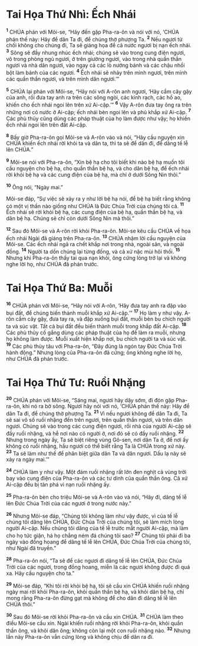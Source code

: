 

# Tai Họa Thứ Nhì: Ếch Nhái
<sup><b>1</b></sup> CHÚA phán với Môi-se, “Hãy đến gặp Pha-ra-ôn và nói với nó, ‘CHÚA phán thế này: Hãy để dân Ta đi, để chúng thờ phượng Ta. <sup><b>2</b></sup> Nếu ngươi từ chối không cho chúng đi, Ta sẽ giáng họa để cả nước ngươi bị nạn ếch nhái. <sup><b>3</b></sup> Sông sẽ đầy nhung nhúc ếch nhái; chúng sẽ vào trong cung điện ngươi, vô trong phòng ngủ ngươi, ở trên giường ngươi, vào trong nhà quần thần ngươi và nhà dân ngươi, vào ngay cả các lò nướng bánh và các chậu nhồi bột làm bánh của các ngươi. <sup><b>4</b></sup> Ếch nhái sẽ nhảy trên mình ngươi, trên mình các quần thần ngươi, và trên mình dân ngươi.’”

<sup><b>5</b></sup> CHÚA lại phán với Môi-se, “Hãy nói với A-rôn anh ngươi, ‘Hãy cầm cây gậy của anh, rồi đưa tay anh ra trên các sông ngòi, các kinh rạch, các hồ ao, khiến cho ếch nhái ngoi lên trên xứ Ai-cập.’” <sup><b>6</b></sup> Vậy A-rôn đưa tay ông ra trên những nơi có nước ở Ai-cập; ếch nhái bèn ngoi lên và phủ khắp xứ Ai-cập. <sup><b>7</b></sup> Các phù thủy cũng dùng các pháp thuật của họ làm được như vậy; họ khiến ếch nhái ngoi lên trên đất Ai-cập.

<sup><b>8</b></sup> Bấy giờ Pha-ra-ôn gọi Môi-se và A-rôn vào và nói, “Hãy cầu nguyện xin CHÚA khiến ếch nhái rời khỏi ta và dân ta, thì ta sẽ để dân đi, để dâng tế lễ lên CHÚA.”

<sup><b>9</b></sup> Môi-se nói với Pha-ra-ôn, “Xin bệ hạ cho tôi biết khi nào bệ hạ muốn tôi cầu nguyện cho bệ hạ, cho quần thần bệ hạ, và cho dân bệ hạ, để ếch nhái rời khỏi bệ hạ và các cung điện của bệ hạ, mà chỉ ở dưới Sông Nin thôi.”

<sup><b>10</b></sup> Ông nói, “Ngày mai.”

Môi-se đáp, “Sự việc sẽ xảy ra y như lời bệ hạ nói, để bệ hạ biết rằng không có một vị thần nào giống như CHÚA là Đức Chúa Trời của chúng tôi cả. <sup><b>11</b></sup> Ếch nhái sẽ rời khỏi bệ hạ, các cung điện của bệ hạ, quần thần bệ hạ, và dân bệ hạ. Chúng sẽ chỉ còn dưới Sông Nin mà thôi.”

<sup><b>12</b></sup> Sau đó Môi-se và A-rôn rời khỏi Pha-ra-ôn. Môi-se kêu cầu CHÚA về họa ếch nhái Ngài đã giáng trên Pha-ra-ôn. <sup><b>13</b></sup> CHÚA nhậm lời cầu nguyện của Môi-se. Các ếch nhái ngã ra chết khắp nơi trong nhà, ngoài sân, và ngoài đồng. <sup><b>14</b></sup> Người ta dồn chúng lại từng đống, và cả xứ nặc mùi hôi thối. <sup><b>15</b></sup> Nhưng khi Pha-ra-ôn thấy tai qua nạn khỏi, ông cứng lòng trở lại và không nghe lời họ, như CHÚA đã phán trước.

# Tai Họa Thứ Ba: Muỗi
<sup><b>16</b></sup> CHÚA phán với Môi-se, “Hãy nói với A-rôn, ‘Hãy đưa tay anh ra đập vào bụi đất, để chúng biến thành muỗi khắp xứ Ai-cập.’” <sup><b>17</b></sup> Họ làm y như vậy. A-rôn cầm cây gậy, đưa tay ra, và đập xuống bụi đất, muỗi bèn bu chích người ta và súc vật. Tất cả bụi đất đều biến thành muỗi trong khắp đất Ai-cập. <sup><b>18</b></sup> Các phù thủy cố gắng dùng các pháp thuật của họ để làm ra muỗi, nhưng họ không làm được. Muỗi xuất hiện khắp nơi, bu chích người ta và súc vật. <sup><b>19</b></sup> Các phù thủy tâu với Pha-ra-ôn, “Đây đúng là ngón tay Đức Chúa Trời hành động.” Nhưng lòng của Pha-ra-ôn đã cứng; ông không nghe lời họ, như CHÚA đã phán trước.

# Tai Họa Thứ Tư: Ruồi Nhặng
<sup><b>20</b></sup> CHÚA phán với Môi-se, “Sáng mai, ngươi hãy dậy sớm, đi đón gặp Pha-ra-ôn, khi nó ra bờ sông. Ngươi hãy nói với nó, ‘CHÚA phán thế này: Hãy để dân Ta đi, để chúng thờ phượng Ta. <sup><b>21</b></sup> Vì nếu ngươi không để dân Ta đi, Ta sẽ sai vô số ruồi nhặng đến trên ngươi, trên quần thần ngươi, và trên dân ngươi. Chúng sẽ vào trong các cung điện ngươi, rồi nhà của người Ai-cập sẽ đầy ruồi nhặng, và hễ nơi nào có người ở, nơi đó sẽ có đầy ruồi nhặng. <sup><b>22</b></sup> Nhưng trong ngày ấy, Ta sẽ biệt riêng vùng Gô-sen, nơi dân Ta ở, để nơi ấy không có ruồi nhặng, hầu ngươi có thể biết rằng Ta là CHÚA trong xứ này. <sup><b>23</b></sup> Ta sẽ làm như thế để phân biệt giữa dân Ta và dân ngươi. Dấu lạ này sẽ xảy ra ngày mai.’”

<sup><b>24</b></sup> CHÚA làm y như vậy. Một đám ruồi nhặng rất lớn đen nghịt cả vùng trời bay vào cung điện của Pha-ra-ôn và các tư dinh của quần thần ông. Cả xứ Ai-cập đều bị tàn phá vì nạn ruồi nhặng ấy.

<sup><b>25</b></sup> Pha-ra-ôn bèn cho triệu Môi-se và A-rôn vào và nói, “Hãy đi, dâng tế lễ lên Đức Chúa Trời của các ngươi ở trong nước này.”

<sup><b>26</b></sup> Nhưng Môi-se đáp, “Chúng tôi không làm như vậy được, vì của tế lễ chúng tôi dâng lên CHÚA, Đức Chúa Trời của chúng tôi, sẽ làm mích lòng người Ai-cập. Nếu chúng tôi dâng của tế lễ trước mắt người Ai-cập, mà làm cho họ tức giận, há họ chẳng ném đá chúng tôi sao? <sup><b>27</b></sup> Chúng tôi phải đi ba ngày vào đồng hoang để dâng tế lễ lên CHÚA, Đức Chúa Trời của chúng tôi, như Ngài đã truyền.”

<sup><b>28</b></sup> Pha-ra-ôn nói, “Ta sẽ để các ngươi đi dâng tế lễ lên CHÚA, Đức Chúa Trời của các ngươi, trong đồng hoang, miễn là các ngươi không được đi quá xa. Hãy cầu nguyện cho ta.”

<sup><b>29</b></sup> Môi-se đáp, “Khi tôi rời khỏi bệ hạ, tôi sẽ cầu xin CHÚA khiến ruồi nhặng ngày mai rời khỏi Pha-ra-ôn, khỏi quần thần bệ hạ, và khỏi dân bệ hạ, chỉ mong rằng Pha-ra-ôn đừng gạt mà không để cho dân đi dâng tế lễ lên CHÚA thôi.”

<sup><b>30</b></sup> Sau đó Môi-se rời khỏi Pha-ra-ôn và cầu xin CHÚA. <sup><b>31</b></sup> CHÚA làm theo điều Môi-se cầu xin. Ngài khiến ruồi nhặng rời khỏi Pha-ra-ôn, khỏi quần thần ông, và khỏi dân ông; không còn lại một con ruồi nhặng nào. <sup><b>32</b></sup> Nhưng lần này Pha-ra-ôn vẫn cứng lòng và không chịu để dân ra đi.

